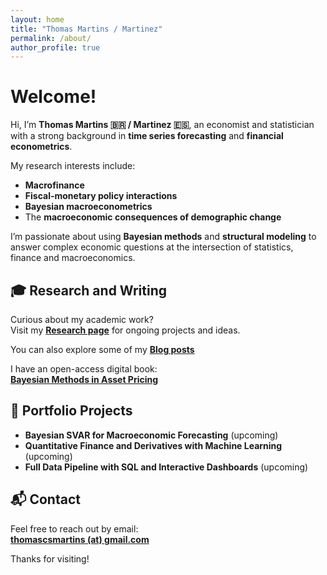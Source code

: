 ```yaml
---
layout: home
title: "Thomas Martins / Martinez"
permalink: /about/
author_profile: true
---
```


# Welcome!

Hi, I’m **Thomas Martins 🇧🇷 / Martinez 🇪🇸**,
an economist and statistician with a strong background in **time series forecasting** and **financial econometrics**.

My research interests include:

- **Macrofinance**
- **Fiscal-monetary policy interactions**
- **Bayesian macroeconometrics**
- The **macroeconomic consequences of demographic change**

I’m passionate about using **Bayesian methods** and **structural modeling** to answer complex economic questions at the intersection of statistics, finance and macroeconomics.

## 🎓 Research and Writing

Curious about my academic work?  
Visit my [**Research page**](/research/) for ongoing projects and ideas.

You can also explore some of my [**Blog posts**](/posts/)

I have an open-access digital book:  
[**Bayesian Methods in Asset Pricing**](https://thomasmartins.github.io/BAP_book/)

## 🧰 Portfolio Projects

- **Bayesian SVAR for Macroeconomic Forecasting** (upcoming)
- **Quantitative Finance and Derivatives with Machine Learning** (upcoming)
- **Full Data Pipeline with SQL and Interactive Dashboards** (upcoming)

## 📬 Contact

Feel free to reach out by email:  
**[thomascsmartins (at) gmail.com](mailto:thomascsmartins@gmail.com)**

Thanks for visiting!
